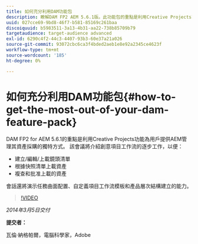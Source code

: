 ```yaml
---
title: 如何充分利用DAM功能包
description: 瞭解DAM FP2 AEM 5.6.1版。此功能包的重點是利用Creative Projects功能，為您提供管理資產來源的獨特方法。 該會話包括創意項目工作流的逐步工作，用於建立、編輯和上載快照清單，以及根據快照清單上載資產。 它還包括審閱和批准上載的資產。您還可以瞭解任務曲面配置、自定義項目工作流模板和產品層次結構建立的能力。
uuid: 027cce69-9bd8-46f7-b581-85169c261baa
discoiquuid: b5983511-3a13-4b31-aa22-738b85709b79
targetaudience: target-audience advanced
exl-id: 6290c4f2-44c3-4407-93b3-60e37a21a026
source-git-commit: 93072cbc6ca3f4bded2aeb1e8e92a2345ce4623f
workflow-type: tm+mt
source-wordcount: '185'
ht-degree: 0%

---
```


# 如何充分利用DAM功能包{#how-to-get-the-most-out-of-your-dam-feature-pack}

DAM FP2 for AEM 5.6.1的重點是利用Creative Projects功能為用戶提供AEM管理其資產採購的獨特方式。 該會議將介紹創意項目工作流的逐步工作，以便：

* 建立/編輯/上載鏡頭清單
* 根據快照清單上載資產
* 複查和批准上載的資產

會話還將演示任務曲面配置、自定義項目工作流模板和產品層次結構建立的能力。

>[!VIDEO](https://video.tv.adobe.com/v/19523/?quality=9)

*2014年3月5日交付*

**提交者：**

瓦倫·納格帕爾，電腦科學家，Adobe

<!--
[Get back to the Overview](https://helpx.adobe.com/experience-manager/kt/eseminars/gems/aem-index.html)
-->
